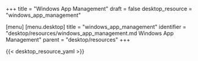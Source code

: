 +++
title = "Windows App Management"
draft = false
desktop_resource = "windows_app_management"

[menu]
  [menu.desktop]
    title = "windows_app_management"
    identifier = "desktop/resources/windows_app_management.md Windows App Management"
    parent = "desktop/resources"
+++

{{< desktop_resource_yaml >}}
